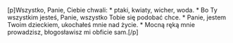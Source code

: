 [p]Wszystko, Panie, Ciebie chwali: * ptaki, kwiaty, wicher, woda. * Bo Ty wszystkim jesteś, Panie, wszystko Tobie się podobać chce. * Panie, jestem Twoim dzieckiem, ukochałeś mnie nad życie. * Mocną ręką mnie prowadzisz, błogosławisz mi obficie sam.[/p]